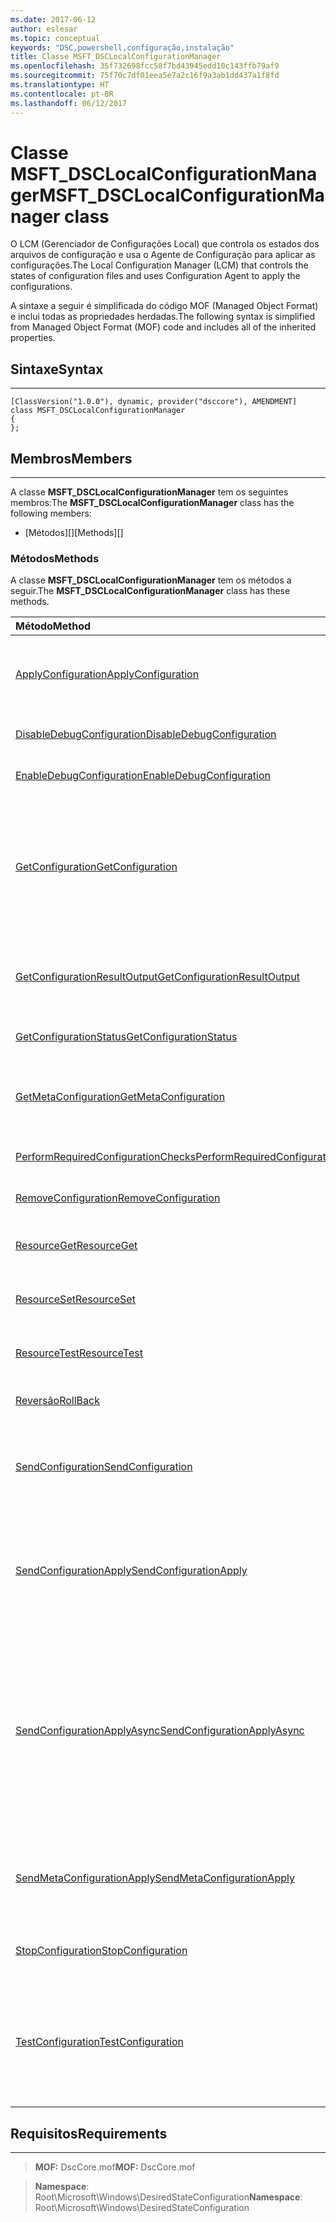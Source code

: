 ```yaml
---
ms.date: 2017-06-12
author: eslesar
ms.topic: conceptual
keywords: "DSC,powershell,configuração,instalação"
title: Classe MSFT_DSCLocalConfigurationManager
ms.openlocfilehash: 35f732698fcc58f7bd43945edd10c143ffb79af9
ms.sourcegitcommit: 75f70c7df01eea5e7a2c16f9a3ab1dd437a1f8fd
ms.translationtype: HT
ms.contentlocale: pt-BR
ms.lasthandoff: 06/12/2017
---
```

# <a name="msftdsclocalconfigurationmanager-class"></a><span data-ttu-id="50426-103">Classe MSFT_DSCLocalConfigurationManager</span><span class="sxs-lookup"><span data-stu-id="50426-103">MSFT_DSCLocalConfigurationManager class</span></span>

<span data-ttu-id="50426-104">O LCM (Gerenciador de Configurações Local) que controla os estados dos arquivos de configuração e usa o Agente de Configuração para aplicar as configurações.</span><span class="sxs-lookup"><span data-stu-id="50426-104">The Local Configuration Manager (LCM) that controls the states of configuration files and uses Configuration Agent to apply the configurations.</span></span>

<span data-ttu-id="50426-105">A sintaxe a seguir é simplificada do código MOF (Managed Object Format) e inclui todas as propriedades herdadas.</span><span class="sxs-lookup"><span data-stu-id="50426-105">The following syntax is simplified from Managed Object Format (MOF) code and includes all of the inherited properties.</span></span>

## <a name="syntax"></a><span data-ttu-id="50426-106">Sintaxe</span><span class="sxs-lookup"><span data-stu-id="50426-106">Syntax</span></span>
------

``` syntax
[ClassVersion("1.0.0"), dynamic, provider("dsccore"), AMENDMENT]
class MSFT_DSCLocalConfigurationManager
{
};
```

## <a name="members"></a><span data-ttu-id="50426-107">Membros</span><span class="sxs-lookup"><span data-stu-id="50426-107">Members</span></span>
-------

<span data-ttu-id="50426-108">A classe **MSFT_DSCLocalConfigurationManager** tem os seguintes membros:</span><span class="sxs-lookup"><span data-stu-id="50426-108">The **MSFT_DSCLocalConfigurationManager** class has the following members:</span></span>

-   <span data-ttu-id="50426-109">[Métodos][]</span><span class="sxs-lookup"><span data-stu-id="50426-109">[Methods][]</span></span>

### <a name="methods"></a><span data-ttu-id="50426-110">Métodos</span><span class="sxs-lookup"><span data-stu-id="50426-110">Methods</span></span>

<span data-ttu-id="50426-111">A classe **MSFT_DSCLocalConfigurationManager** tem os métodos a seguir.</span><span class="sxs-lookup"><span data-stu-id="50426-111">The **MSFT_DSCLocalConfigurationManager** class has these methods.</span></span>

|<span data-ttu-id="50426-112">Método</span><span class="sxs-lookup"><span data-stu-id="50426-112">Method</span></span> |<span data-ttu-id="50426-113">Descrição</span><span class="sxs-lookup"><span data-stu-id="50426-113">Description</span></span> |
|:--- |:---|
| [<span data-ttu-id="50426-114">ApplyConfiguration</span><span class="sxs-lookup"><span data-stu-id="50426-114">ApplyConfiguration</span></span>](msft-dsclocalconfigurationmanager-applyconfiguration.md)| <span data-ttu-id="50426-115">Usa o Agente de Configuração para aplicar a configuração pendente.</span><span class="sxs-lookup"><span data-stu-id="50426-115">Uses the Configuration Agent to apply the configuration that is pending.</span></span>| 
| [<span data-ttu-id="50426-116">DisableDebugConfiguration</span><span class="sxs-lookup"><span data-stu-id="50426-116">DisableDebugConfiguration</span></span>](msft-dsclocalconfigurationmanager-disabledebugconfiguration.md)| <span data-ttu-id="50426-117">Desabilita a depuração do recurso DSC.</span><span class="sxs-lookup"><span data-stu-id="50426-117">Disables DSC resource debugging.</span></span>| 
| [<span data-ttu-id="50426-118">EnableDebugConfiguration</span><span class="sxs-lookup"><span data-stu-id="50426-118">EnableDebugConfiguration</span></span>](msft-dsclocalconfigurationmanager-enabledebugconfiguration.md)| <span data-ttu-id="50426-119">Habilita a depuração do recurso DSC.</span><span class="sxs-lookup"><span data-stu-id="50426-119">Enables DSC resource debugging.</span></span>| 
| [<span data-ttu-id="50426-120">GetConfiguration</span><span class="sxs-lookup"><span data-stu-id="50426-120">GetConfiguration</span></span>](msft-dsclocalconfigurationmanager-getconfiguration.md)| <span data-ttu-id="50426-121">Envia o documento de configuração para o nó gerenciado e usa o método **Get** do Agente de Configuração para aplicar a configuração.</span><span class="sxs-lookup"><span data-stu-id="50426-121">Sends the configuration document to the managed node and uses the **Get** method of the Configuration Agent to apply the configuration.</span></span>| 
| [<span data-ttu-id="50426-122">GetConfigurationResultOutput</span><span class="sxs-lookup"><span data-stu-id="50426-122">GetConfigurationResultOutput</span></span>](msft-dsclocalconfigurationmanager-getconfigurationresultoutput.md)| <span data-ttu-id="50426-123">Obtém a saída do Agente de Configuração relacionada a um trabalho específico.</span><span class="sxs-lookup"><span data-stu-id="50426-123">Gets the Configuration Agent output relating to a specific job.</span></span>| 
| [<span data-ttu-id="50426-124">GetConfigurationStatus</span><span class="sxs-lookup"><span data-stu-id="50426-124">GetConfigurationStatus</span></span>](msft-dsclocalconfigurationmanager-getconfigurationstatus.md)| <span data-ttu-id="50426-125">Obtém o histórico do status de configuração.</span><span class="sxs-lookup"><span data-stu-id="50426-125">Get the configuration status history.</span></span>| 
| [<span data-ttu-id="50426-126">GetMetaConfiguration</span><span class="sxs-lookup"><span data-stu-id="50426-126">GetMetaConfiguration</span></span>](msft-dsclocalconfigurationmanager-getmetaconfiguration.md)| <span data-ttu-id="50426-127">Obtém as configurações LCM que são usadas para controlar o Agente de Configuração.</span><span class="sxs-lookup"><span data-stu-id="50426-127">Gets the LCM settings that are used to control Configuration Agent.</span></span>| 
| [<span data-ttu-id="50426-128">PerformRequiredConfigurationChecks</span><span class="sxs-lookup"><span data-stu-id="50426-128">PerformRequiredConfigurationChecks</span></span>](msft-dsclocalconfigurationmanager-performrequiredconfigurationchecks.md)| <span data-ttu-id="50426-129">Inicia a verificação de consistência.</span><span class="sxs-lookup"><span data-stu-id="50426-129">Starts the consistency check.</span></span>| 
| [<span data-ttu-id="50426-130">RemoveConfiguration</span><span class="sxs-lookup"><span data-stu-id="50426-130">RemoveConfiguration</span></span>](msft-dsclocalconfigurationmanager-removeconfiguration.md)| <span data-ttu-id="50426-131">Remove os arquivo de configuração.</span><span class="sxs-lookup"><span data-stu-id="50426-131">Removes the configuration files.</span></span>| 
| [<span data-ttu-id="50426-132">ResourceGet</span><span class="sxs-lookup"><span data-stu-id="50426-132">ResourceGet</span></span>](msft-dsclocalconfigurationmanager-resourceget.md)| <span data-ttu-id="50426-133">Chama diretamente o método **Get** de um recurso de DSC.</span><span class="sxs-lookup"><span data-stu-id="50426-133">Directly calls the **Get** method of a DSC resource.</span></span>| 
| [<span data-ttu-id="50426-134">ResourceSet</span><span class="sxs-lookup"><span data-stu-id="50426-134">ResourceSet</span></span>](msft-dsclocalconfigurationmanager-resourceset.md)| <span data-ttu-id="50426-135">Chama diretamente o método **Set** de um recurso de DSC.</span><span class="sxs-lookup"><span data-stu-id="50426-135">Directly calls the **Set** method of a DSC resource.</span></span>| 
| [<span data-ttu-id="50426-136">ResourceTest</span><span class="sxs-lookup"><span data-stu-id="50426-136">ResourceTest</span></span>](msft-dsclocalconfigurationmanager-resourcetest.md)| <span data-ttu-id="50426-137">Chama diretamente o método **Test** de um recurso de DSC.</span><span class="sxs-lookup"><span data-stu-id="50426-137">Directly calls the **Test** method of a DSC resource.</span></span>| 
| [<span data-ttu-id="50426-138">Reversão</span><span class="sxs-lookup"><span data-stu-id="50426-138">RollBack</span></span>](msft-dsclocalconfigurationmanager-rollback.md)| <span data-ttu-id="50426-139">Reverte a uma configuração anterior.</span><span class="sxs-lookup"><span data-stu-id="50426-139">Rolls back to a previous configuration.</span></span>| 
| [<span data-ttu-id="50426-140">SendConfiguration</span><span class="sxs-lookup"><span data-stu-id="50426-140">SendConfiguration</span></span>](msft-dsclocalconfigurationmanager-sendconfiguration.md)| <span data-ttu-id="50426-141">Envia o documento de configuração para o nó gerenciado e o salva como alteração pendente.</span><span class="sxs-lookup"><span data-stu-id="50426-141">Sends the configuration document to the managed node and saves it as a pending change.</span></span>| 
| [<span data-ttu-id="50426-142">SendConfigurationApply</span><span class="sxs-lookup"><span data-stu-id="50426-142">SendConfigurationApply</span></span>](msft-dsclocalconfigurationmanager-sendconfigurationapply.md)| <span data-ttu-id="50426-143">Envia o documento de configuração para o nó gerenciado e usa o Agente de Configuração para aplicar a configuração.</span><span class="sxs-lookup"><span data-stu-id="50426-143">Sends the configuration document to the managed node and uses the Configuration Agent to apply the configuration.</span></span>| 
| [<span data-ttu-id="50426-144">SendConfigurationApplyAsync</span><span class="sxs-lookup"><span data-stu-id="50426-144">SendConfigurationApplyAsync</span></span>](msft-dsclocalconfigurationmanager-sendconfigurationapplyasync.md)| <span data-ttu-id="50426-145">Envia o documento de configuração para o nó gerenciado e começa a usar o Agente de Configuração para aplicar a configuração.</span><span class="sxs-lookup"><span data-stu-id="50426-145">Send the configuration document to the managed node and start using the Configuration Agent to apply the configuration.</span></span> <span data-ttu-id="50426-146">Use GetConfigurationResultOutput para recuperar a saída do resultado.</span><span class="sxs-lookup"><span data-stu-id="50426-146">Use GetConfigurationResultOutput to retrieve result output.</span></span>| 
| [<span data-ttu-id="50426-147">SendMetaConfigurationApply</span><span class="sxs-lookup"><span data-stu-id="50426-147">SendMetaConfigurationApply</span></span>](msft-dsclocalconfigurationmanager-sendmetaconfigurationapply.md)| <span data-ttu-id="50426-148">Obtém as configurações de LCM que são usadas para controlar o Agente de Configuração.</span><span class="sxs-lookup"><span data-stu-id="50426-148">Sets the LCM settings that are used to control the Configuration Agent.</span></span>| 
| [<span data-ttu-id="50426-149">StopConfiguration</span><span class="sxs-lookup"><span data-stu-id="50426-149">StopConfiguration</span></span>](msft-dsclocalconfigurationmanager-stopconfiguration.md)| <span data-ttu-id="50426-150">Interrompe a configuração em andamento.</span><span class="sxs-lookup"><span data-stu-id="50426-150">Stops the configuration that is in progress.</span></span>| 
| [<span data-ttu-id="50426-151">TestConfiguration</span><span class="sxs-lookup"><span data-stu-id="50426-151">TestConfiguration</span></span>](msft-dsclocalconfigurationmanager-testconfiguration.md)| <span data-ttu-id="50426-152">Envia o documento de configuração para o nó gerenciado e verifica a configuração atual de acordo com o documento.</span><span class="sxs-lookup"><span data-stu-id="50426-152">Sends the configuration document to the managed node and verifies the current configuration against the document.</span></span>| 



 

## <a name="requirements"></a><span data-ttu-id="50426-153">Requisitos</span><span class="sxs-lookup"><span data-stu-id="50426-153">Requirements</span></span>
------------
><span data-ttu-id="50426-154">**MOF:** DscCore.mof</span><span class="sxs-lookup"><span data-stu-id="50426-154">**MOF:** DscCore.mof</span></span>

><span data-ttu-id="50426-155">**Namespace**: Root\Microsoft\Windows\DesiredStateConfiguration</span><span class="sxs-lookup"><span data-stu-id="50426-155">**Namespace**: Root\Microsoft\Windows\DesiredStateConfiguration</span></span>



 

 



